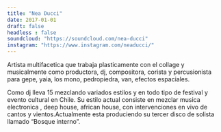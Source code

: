 ```yaml
---
title: "Nea Ducci"
date: 2017-01-01
draft: false
headless : false
soundcloud: "https://soundcloud.com/nea-ducci"
instagram: "https://www.instagram.com/neaducci/"
---
```

Artista multifacetica que trabaja plasticamente con el collage y musicalmente como productora, dj, compositora, corista y percusionista para gepe, yaia, los mono, pedropiedra, van, efectos espaciales.

Como dj lleva 15 mezclando variados estilos y en todo tipo de festival y evento cultural en Chile. Su estilo actual consiste en mezclar musica electronica , deep house, african house, con intervenciones en vivo de cantos y vientos.Actualmente esta produciendo su tercer disco de solista llamado “Bosque interno”.